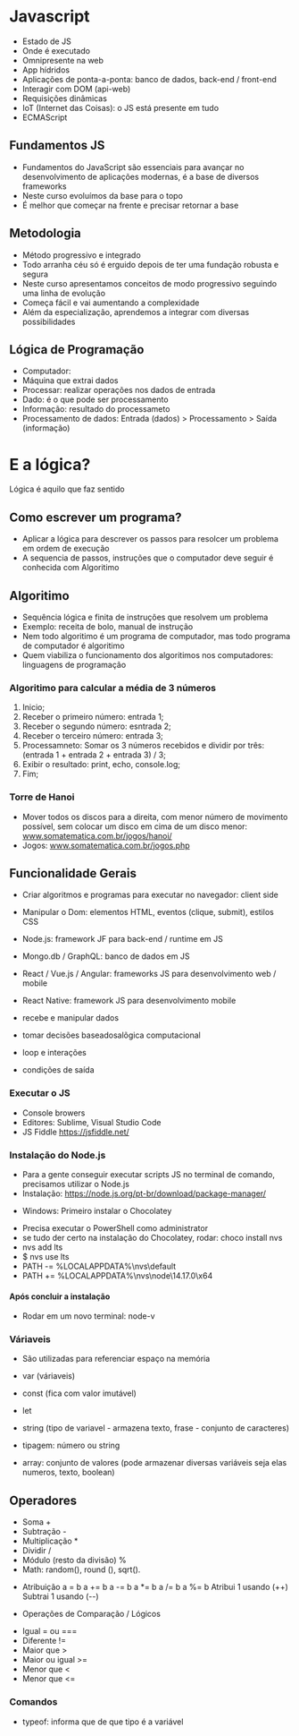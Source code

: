 # Javascript

- Estado de JS
- Onde é executado
- Omnipresente na web
- App hídridos
- Aplicações de ponta-a-ponta: banco de dados, back-end / front-end
- Interagir com DOM (api-web)
- Requisições dinâmicas
- IoT (Internet das Coisas): o JS está presente em tudo
- ECMAScript

## Fundamentos JS

- Fundamentos do JavaScript são essenciais para avançar no desenvolvimento de aplicações modernas, é a base de diversos frameworks
- Neste curso evoluímos da base para o topo
- É melhor que começar na frente e precisar retornar a base

## Metodologia

- Método progressivo e integrado
- Todo arranha céu só é erguido depois de ter uma fundação robusta e segura
- Neste curso apresentamos conceitos de modo progressivo seguindo uma linha de evolução
- Começa fácil e vai aumentando a complexidade
- Além da especialização, aprendemos a integrar com diversas possibilidades

## Lógica de Programação

- Computador:
- Máquina que extrai dados
- Processar: realizar operações nos dados de entrada
- Dado: é o que pode ser processamento
- Informação: resultado do processameto
- Processamento de dados: Entrada (dados) > Processamento > Saída (informação)

# E a lógica?

Lógica é aquilo que faz sentido

## Como escrever um programa?

- Aplicar a lógica para descrever os passos para resolcer um problema em ordem de execução
- A sequencia de passos, instruções que o computador deve seguir é conhecida com Algoritimo

## Algoritimo

- Sequência lógica e finita de instruções que resolvem um problema
- Exemplo: receita de bolo, manual de instrução
- Nem todo algoritimo é um programa de computador, mas todo programa de computador é algoritimo
- Quem viabiliza o funcionamento dos algoritimos nos computadores: linguagens de programação

### Algoritimo para calcular a média de 3 números

1. Inicio;
2. Receber o primeiro número: entrada 1;
3. Receber o segundo número: esntrada 2;
4. Receber o terceiro número: entrada 3;
5. Processamneto: Somar os 3 números recebidos e dividir por três: (entrada 1 + entrada 2 + entrada 3) / 3;
6. Exibir o resultado: print, echo, console.log;
7. Fim;

### Torre de Hanoi

- Mover todos os discos para a direita, com menor número de movimento possível, sem colocar um disco em cima de um disco menor: www.somatematica.com.br/jogos/hanoi/
- Jogos: www.somatematica.com.br/jogos.php

## Funcionalidade Gerais

- Criar algoritmos e programas para executar no navegador: client side
- Manipular o Dom: elementos HTML, eventos (clique, submit), estilos CSS
- Node.js: framework JF para back-end / runtime em JS
- Mongo.db / GraphQL: banco de dados em JS
- React / Vue.js / Angular: frameworks JS para desenvolvimento web / mobile
- React Native: framework JS para desenvolvimento mobile

- recebe e manipular dados
- tomar decisões baseadosalõgica computacional
- loop e interações
- condições de saída

### Executar o JS

- Console browers
- Editores: Sublime, Visual Studio Code
- JS Fiddle https://jsfiddle.net/

### Instalação do Node.js

- Para a gente conseguir executar scripts JS no terminal de comando, precisamos utilizar o Node.js
- Instalação: https://node.js.org/pt-br/download/package-manager/

* Windows: Primeiro instalar o Chocolatey
- Precisa executar o PowerShell como administrator
- se tudo der certo na instalação do Chocolatey, rodar: choco install nvs
- nvs add lts
- $ nvs use lts
- PATH -= %LOCALAPPDATA%\nvs\default
- PATH += %LOCALAPPDATA%\nvs\node\14.17.0\x64

#### Após concluir a instalação

- Rodar em um novo terminal: node-v

### Váriaveis

- São utilizadas para referenciar espaço na memória

- var (váriaveis)
- const (fica com valor imutável)
- let
- string (tipo de variavel - armazena texto, frase - conjunto de caracteres)
- tipagem: número ou string
- array: conjunto de valores (pode armazenar diversas variáveis seja elas numeros, texto, boolean) <!-- .length (possivel saber quantas informações tem armazenada) -->

## Operadores

- Soma +
- Subtração -
- Multiplicação *
- Dividir /
- Módulo (resto da divisão) %
- Math: random(), round (), sqrt().

* Atribuição
a = b
a += b
a -= b
a *= b
a /= b
a %= b
Atribui 1 usando (++)
Subtrai 1 usando (--)

* Operações de Comparação / Lógicos
- Igual = ou ===
- Diferente !=
- Maior que >
- Maior ou igual >=
- Menor que <
- Menor que <=

### Comandos

- typeof: informa que de que tipo é a variável <!-- Obs: Utilizando '' ou "" na atribuição de uma variável, o sistema entende como uma string-->